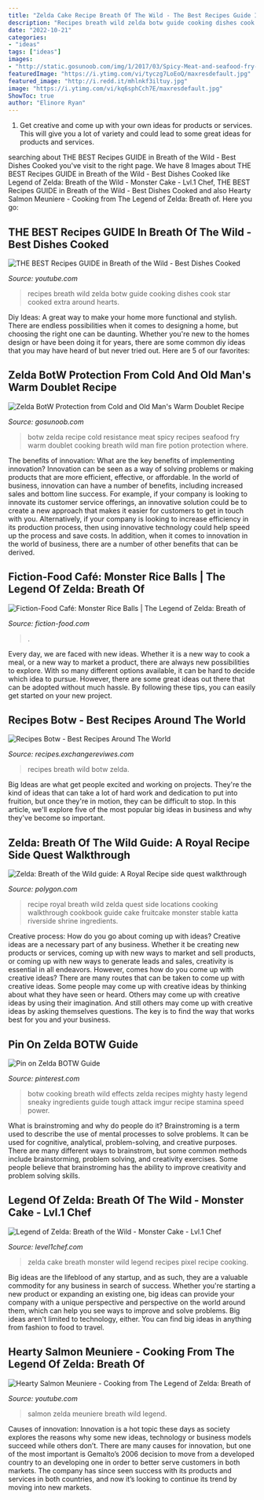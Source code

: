 ```yaml
---
title: "Zelda Cake Recipe Breath Of The Wild - The Best Recipes Guide In Breath Of The Wild"
description: "Recipes breath wild zelda botw guide cooking dishes cook star cooked extra around hearts"
date: "2022-10-21"
categories:
- "ideas"
tags: ["ideas"]
images:
- "http://static.gosunoob.com/img/1/2017/03/Spicy-Meat-and-seafood-fry-cold-resistance-cooking-recipe-zelda-botw-1024x576.jpg"
featuredImage: "https://i.ytimg.com/vi/tyczg7LoEoQ/maxresdefault.jpg"
featured_image: "http://i.redd.it/mhlnkf3iltuy.jpg"
image: "https://i.ytimg.com/vi/kq6sphCch7E/maxresdefault.jpg"
ShowToc: true
author: "Elinore Ryan"
---
```



1. Get creative and come up with your own ideas for products or services. This will give you a lot of variety and could lead to some great ideas for products and services.

	

		
searching about THE BEST Recipes GUIDE in Breath of the Wild - Best Dishes Cooked you've visit to the right page. We have 8 Images about THE BEST Recipes GUIDE in Breath of the Wild - Best Dishes Cooked like Legend of Zelda: Breath of the Wild - Monster Cake - Lvl.1 Chef, THE BEST Recipes GUIDE in Breath of the Wild - Best Dishes Cooked and also Hearty Salmon Meuniere - Cooking from The Legend of Zelda: Breath of. Here you go:
		
    
## THE BEST Recipes GUIDE In Breath Of The Wild - Best Dishes Cooked

<img loading=lazy src="https://i.ytimg.com/vi/tyczg7LoEoQ/maxresdefault.jpg" onerror="this.onerror=null;this.src='https://tse3.mm.bing.net/th?id=OIP.ltn3oIcqSazKIMSITDJ9AwHaEK&amp;pid=15.1';" alt="THE BEST Recipes GUIDE in Breath of the Wild - Best Dishes Cooked">

_Source: youtube.com_

>recipes breath wild zelda botw guide cooking dishes cook star cooked extra around hearts. 

	

Diy Ideas: A great way to make your home more functional and stylish. There are endless possibilities when it comes to designing a home, but choosing the right one can be daunting. Whether you're new to the homes design or have been doing it for years, there are some common diy ideas that you may have heard of but never tried out. Here are 5 of our favorites: 

    
## Zelda BotW Protection From Cold And Old Man&#039;s Warm Doublet Recipe

<img loading=lazy src="http://static.gosunoob.com/img/1/2017/03/Spicy-Meat-and-seafood-fry-cold-resistance-cooking-recipe-zelda-botw-1024x576.jpg" onerror="this.onerror=null;this.src='https://tse4.mm.bing.net/th?id=OIP.5tZ_sEjzduxmIERJ4UepdwHaEK&amp;pid=15.1';" alt="Zelda BotW Protection from Cold and Old Man&#039;s Warm Doublet Recipe">

_Source: gosunoob.com_

>botw zelda recipe cold resistance meat spicy recipes seafood fry warm doublet cooking breath wild man fire potion protection where. 

	

The benefits of innovation: What are the key benefits of implementing innovation?
Innovation can be seen as a way of solving problems or making products that are more efficient, effective, or affordable. In the world of business, innovation can have a number of benefits, including increased sales and bottom line success. For example, if your company is looking to innovate its customer service offerings, an innovative solution could be to create a new approach that makes it easier for customers to get in touch with you. Alternatively, if your company is looking to increase efficiency in its production process, then using innovative technology could help speed up the process and save costs. In addition, when it comes to innovation in the world of business, there are a number of other benefits that can be derived.

    
## Fiction-Food Café: Monster Rice Balls | The Legend Of Zelda: Breath Of

<img loading=lazy src="https://2.bp.blogspot.com/-cKSPgCxijsY/XNbefh-L2-I/AAAAAAAAO3E/peyOxMfu8swHoun5AZgbeD2uupCXYMVFACLcBGAs/w1200-h630-p-k-no-nu/BotW%2BMonster%2BRice%2BBall%2B1.jpeg" onerror="this.onerror=null;this.src='https://tse3.mm.bing.net/th?id=OIP.QNNg1KiSB2iBo8cX4XA25QHaD4&amp;pid=15.1';" alt="Fiction-Food Café: Monster Rice Balls | The Legend of Zelda: Breath of">

_Source: fiction-food.com_

>. 

	

Every day, we are faced with new ideas. Whether it is a new way to cook a meal, or a new way to market a product, there are always new possibilities to explore. With so many different options available, it can be hard to decide which idea to pursue. However, there are some great ideas out there that can be adopted without much hassle. By following these tips, you can easily get started on your new project.

    
## Recipes Botw - Best Recipes Around The World

<img loading=lazy src="http://i.redd.it/mhlnkf3iltuy.jpg" onerror="this.onerror=null;this.src='https://tse3.mm.bing.net/th?id=OIP.cKi38cK5PHnFJrYxGXgY2gHaJ4&amp;pid=15.1';" alt="Recipes Botw - Best Recipes Around The World">

_Source: recipes.exchangereviwes.com_

>recipes breath wild botw zelda. 

	

Big Ideas are what get people excited and working on projects. They're the kind of ideas that can take a lot of hard work and dedication to put into fruition, but once they're in motion, they can be difficult to stop. In this article, we'll explore five of the most popular big ideas in business and why they've become so important.

    
## Zelda: Breath Of The Wild Guide: A Royal Recipe Side Quest Walkthrough

<img loading=lazy src="https://cdn1.vox-cdn.com/uploads/chorus_asset/file/8255649/A_Royal_Recipe_04.jpg" onerror="this.onerror=null;this.src='https://tse2.mm.bing.net/th?id=OIP.ACXpOfotqRFCO8myS_K-ZwHaEK&amp;pid=15.1';" alt="Zelda: Breath of the Wild guide: A Royal Recipe side quest walkthrough">

_Source: polygon.com_

>recipe royal breath wild zelda quest side locations cooking walkthrough cookbook guide cake fruitcake monster stable katta riverside shrine ingredients. 

	

Creative process: How do you go about coming up with ideas?
Creative ideas are a necessary part of any business. Whether it be creating new products or services, coming up with new ways to market and sell products, or coming up with new ways to generate leads and sales, creativity is essential in all endeavors. However, comes how do you come up with creative ideas? There are many routes that can be taken to come up with creative ideas. Some people may come up with creative ideas by thinking about what they have seen or heard. Others may come up with creative ideas by using their imagination. And still others may come up with creative ideas by asking themselves questions. The key is to find the way that works best for you and your business.

    
## Pin On Zelda BOTW Guide

<img loading=lazy src="https://i.pinimg.com/736x/db/ee/38/dbee38ad86379e0dfa20c5c254412985.jpg" onerror="this.onerror=null;this.src='https://tse2.mm.bing.net/th?id=OIP.LygVrCPjycXFOTAQO4kWugHaF8&amp;pid=15.1';" alt="Pin on Zelda BOTW Guide">

_Source: pinterest.com_

>botw cooking breath wild effects zelda recipes mighty hasty legend sneaky ingredients guide tough attack imgur recipe stamina speed power. 

	

What is brainstroming and why do people do it?
Brainstroming is a term used to describe the use of mental processes to solve problems. It can be used for cognitive, analytical, problem-solving, and creative purposes. There are many different ways to brainstrom, but some common methods include brainstorming, problem solving, and creativity exercises. Some people believe that brainstroming has the ability to improve creativity and problem solving skills.

    
## Legend Of Zelda: Breath Of The Wild - Monster Cake - Lvl.1 Chef

<img loading=lazy src="http://www.level1chef.com/wp-content/uploads/2017/05/legend-of-zelda-breath-of-the-wild-monster-cake-cover-photo.jpg" onerror="this.onerror=null;this.src='https://tse4.mm.bing.net/th?id=OIP.LDeSCjiypAvZfD5C1_jnyAHaFD&amp;pid=15.1';" alt="Legend of Zelda: Breath of the Wild - Monster Cake - Lvl.1 Chef">

_Source: level1chef.com_

>zelda cake breath monster wild legend recipes pixel recipe cooking. 

	

Big ideas are the lifeblood of any startup, and as such, they are a valuable commodity for any business in search of success. Whether you're starting a new product or expanding an existing one, big ideas can provide your company with a unique perspective and perspective on the world around them, which can help you see ways to improve and solve problems. Big ideas aren't limited to technology, either. You can find big ideas in anything from fashion to food to travel.

    
## Hearty Salmon Meuniere - Cooking From The Legend Of Zelda: Breath Of

<img loading=lazy src="https://i.ytimg.com/vi/kq6sphCch7E/maxresdefault.jpg" onerror="this.onerror=null;this.src='https://tse2.mm.bing.net/th?id=OIP.ziklOdq8m_YiY4L5PDwnjQHaEK&amp;pid=15.1';" alt="Hearty Salmon Meuniere - Cooking from The Legend of Zelda: Breath of">

_Source: youtube.com_

>salmon zelda meuniere breath wild legend. 

	

Causes of innovation:
Innovation is a hot topic these days as society explores the reasons why some new ideas, technology or business models succeed while others don’t. There are many causes for innovation, but one of the most important is Gemalto’s 2006 decision to move from a developed country to an developing one in order to better serve customers in both markets. The company has since seen success with its products and services in both countries, and now it’s looking to continue its trend by moving into new markets.

